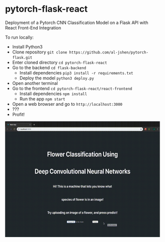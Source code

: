 # pytorch-flask-react
Deployment of a Pytorch CNN Classification Model on a Flask API with React Front-End Integration

To run locally:

- Install Python3
- Clone repository `git clone https://github.com/al-jshen/pytorch-flask.git`
- Enter cloned directory `cd pytorch-flask-react`
- Go to the backend `cd flask-backend`
  - Install dependencies `pip3 install -r requirements.txt`
  - Deploy the model `python3 deploy.py`
- Open another terminal
- Go to the frontend `cd pytorch-flask-react/react-frontend`
  - Install dependencies `npm install`
  - Run the app `npm start`
- Open a web browser and go to `http://localhost:3000`
- ???
- Profit!

![Demo](demo.gif)
